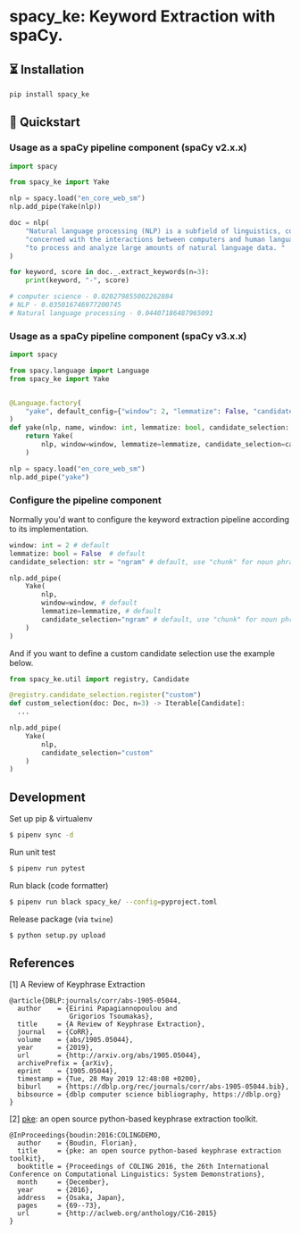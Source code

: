 # spacy_ke: Keyword Extraction with spaCy.

## ⏳ Installation

```bash
pip install spacy_ke
```

## 🚀 Quickstart

### Usage as a spaCy pipeline component (spaCy v2.x.x)

```python
import spacy

from spacy_ke import Yake

nlp = spacy.load("en_core_web_sm")
nlp.add_pipe(Yake(nlp))

doc = nlp(
    "Natural language processing (NLP) is a subfield of linguistics, computer science, and artificial intelligence "
    "concerned with the interactions between computers and human language, in particular how to program computers "
    "to process and analyze large amounts of natural language data. "
)

for keyword, score in doc._.extract_keywords(n=3):
    print(keyword, "-", score)

# computer science - 0.020279855002262884
# NLP - 0.035016746977200745
# Natural language processing - 0.04407186487965091
```

### Usage as a spaCy pipeline component (spaCy v3.x.x)

```python
import spacy

from spacy.language import Language
from spacy_ke import Yake


@Language.factory(
    "yake", default_config={"window": 2, "lemmatize": False, "candidate_selection": "ngram"}
)
def yake(nlp, name, window: int, lemmatize: bool, candidate_selection: str):
    return Yake(
        nlp, window=window, lemmatize=lemmatize, candidate_selection=candidate_selection
    )

nlp = spacy.load("en_core_web_sm")
nlp.add_pipe("yake")
```


### Configure the pipeline component

Normally you'd want to configure the keyword extraction pipeline according to its implementation. 

```python
window: int = 2 # default
lemmatize: bool = False  # default
candidate_selection: str = "ngram" # default, use "chunk" for noun phrase selection.

nlp.add_pipe(
    Yake(
        nlp, 
        window=window, # default
        lemmatize=lemmatize, # default
        candidate_selection="ngram" # default, use "chunk" for noun phrase selection
    )
)
```

And if you want to define a custom candidate selection use the example below.

```python
from spacy_ke.util import registry, Candidate

@registry.candidate_selection.register("custom")
def custom_selection(doc: Doc, n=3) -> Iterable[Candidate]:
  ...

nlp.add_pipe(
    Yake(
        nlp, 
        candidate_selection="custom"
    )
)

```

## Development

Set up pip & virtualenv

```sh
$ pipenv sync -d
```

Run unit test

```sh
$ pipenv run pytest
```

Run black (code formatter)

```sh
$ pipenv run black spacy_ke/ --config=pyproject.toml
```

Release package (via `twine`)

```sh
$ python setup.py upload
```

## References

[1] A Review of Keyphrase Extraction

```
@article{DBLP:journals/corr/abs-1905-05044,
  author    = {Eirini Papagiannopoulou and
               Grigorios Tsoumakas},
  title     = {A Review of Keyphrase Extraction},
  journal   = {CoRR},
  volume    = {abs/1905.05044},
  year      = {2019},
  url       = {http://arxiv.org/abs/1905.05044},
  archivePrefix = {arXiv},
  eprint    = {1905.05044},
  timestamp = {Tue, 28 May 2019 12:48:08 +0200},
  biburl    = {https://dblp.org/rec/journals/corr/abs-1905-05044.bib},
  bibsource = {dblp computer science bibliography, https://dblp.org}
}
```

[2] [pke](https://github.com/boudinfl/pke): an open source python-based keyphrase extraction toolkit.

```
@InProceedings{boudin:2016:COLINGDEMO,
  author    = {Boudin, Florian},
  title     = {pke: an open source python-based keyphrase extraction toolkit},
  booktitle = {Proceedings of COLING 2016, the 26th International Conference on Computational Linguistics: System Demonstrations},
  month     = {December},
  year      = {2016},
  address   = {Osaka, Japan},
  pages     = {69--73},
  url       = {http://aclweb.org/anthology/C16-2015}
}
```